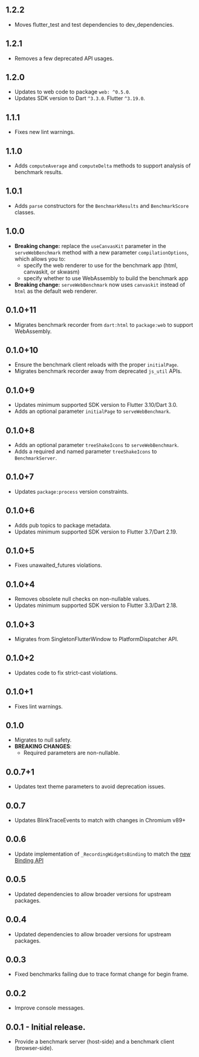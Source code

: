 ## 1.2.2

* Moves flutter_test and test dependencies to dev_dependencies.

## 1.2.1

* Removes a few deprecated API usages.

## 1.2.0

* Updates to web code to package `web: ^0.5.0`.
* Updates SDK version to Dart `^3.3.0`. Flutter `^3.19.0`.

## 1.1.1

* Fixes new lint warnings.

## 1.1.0

* Adds `computeAverage` and `computeDelta` methods to support analysis of benchmark results.

## 1.0.1

* Adds `parse` constructors for the `BenchmarkResults` and `BenchmarkScore` classes.

## 1.0.0

* **Breaking change:** replace the `useCanvasKit` parameter in the `serveWebBenchmark`
method with a new parameter `compilationOptions`, which allows you to:
  * specify the web renderer to use for the benchmark app (html, canvaskit, or skwasm)
  * specify whether to use WebAssembly to build the benchmark app
* **Breaking change:** `serveWebBenchmark` now uses `canvaskit` instead of `html` as the
default web renderer.

## 0.1.0+11

* Migrates benchmark recorder from `dart:html` to `package:web` to support WebAssembly.

## 0.1.0+10

* Ensure the benchmark client reloads with the proper `initialPage`.
* Migrates benchmark recorder away from deprecated `js_util` APIs.

## 0.1.0+9

* Updates minimum supported SDK version to Flutter 3.10/Dart 3.0.
* Adds an optional parameter `initialPage` to `serveWebBenchmark`.

## 0.1.0+8

* Adds an optional parameter `treeShakeIcons` to `serveWebBenchmark`.
* Adds a required and named parameter `treeShakeIcons` to `BenchmarkServer`.

## 0.1.0+7

* Updates `package:process` version constraints.

## 0.1.0+6

* Adds pub topics to package metadata.
* Updates minimum supported SDK version to Flutter 3.7/Dart 2.19.

## 0.1.0+5

* Fixes unawaited_futures violations.

## 0.1.0+4

* Removes obsolete null checks on non-nullable values.
* Updates minimum supported SDK version to Flutter 3.3/Dart 2.18.

## 0.1.0+3

* Migrates from SingletonFlutterWindow to PlatformDispatcher API.

## 0.1.0+2

* Updates code to fix strict-cast violations.

## 0.1.0+1

* Fixes lint warnings.

## 0.1.0

* Migrates to null safety.
* **BREAKING CHANGES**:
    * Required parameters are non-nullable.

## 0.0.7+1

* Updates text theme parameters to avoid deprecation issues.

## 0.0.7

* Updates BlinkTraceEvents to match with changes in Chromium v89+

## 0.0.6

* Update implementation of `_RecordingWidgetsBinding` to match the [new Binding API](https://github.com/flutter/flutter/blob/master/packages/flutter/lib/src/foundation/binding.dart#L96-L128)

## 0.0.5

* Updated dependencies to allow broader versions for upstream packages.

## 0.0.4

* Updated dependencies to allow broader versions for upstream packages.

## 0.0.3

* Fixed benchmarks failing due to trace format change for begin frame.

## 0.0.2

* Improve console messages.

## 0.0.1 - Initial release.

* Provide a benchmark server (host-side) and a benchmark client (browser-side).
